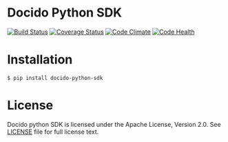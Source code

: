 # Docido Python SDK

[![Build Status](https://travis-ci.org/cogniteev/docido-python-sdk.svg)](https://travis-ci.org/cogniteev/docido-python-sdk)
[![Coverage Status](https://coveralls.io/repos/cogniteev/docido-python-sdk/badge.svg?branch=master&service=github)](https://coveralls.io/github/cogniteev/docido-python-sdk?branch=master)
[![Code Climate](https://codeclimate.com/github/cogniteev/docido-python-sdk/badges/gpa.svg)](https://codeclimate.com/github/cogniteev/docido-python-sdk)
[![Code Health](https://landscape.io/github/cogniteev/docido-python-sdk/master/landscape.svg?style=plastic)](https://landscape.io/github/cogniteev/docido-python-sdk/master)

# Installation

```shell
$ pip install docido-python-sdk
```

# License

Docido python SDK is licensed under the Apache License, Version 2.0.
See [LICENSE](LICENSE) file for full license text.
